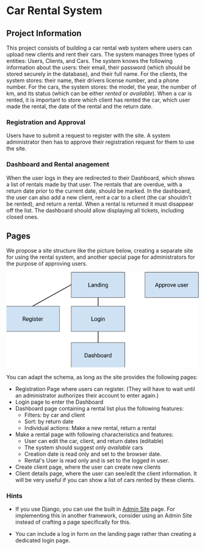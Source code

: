 # Car Rental System

## Project Information

This project consists of building a car rental web system where users can upload new clients and
rent their cars. The system manages three types of entities: Users, Clients, and Cars. The system knows
the following information about the users: their email, their password (which should be stored securely
in the database), and their full name.
For the clients, the system stores: their name, their drivers license number, and a phone number.
For the cars, the system stores: the model, the year, the number of km, and its status (which
can be either *rented* or *available*). When a car is rented, it is important to store which client
has rented the car, which user made the rental, the date of the rental and the return date.

### Registration and Approval

Users have to submit a request to register with the site. A system administrator then has to approve
their registration request for them to use the site.

### Dashboard and Rental anagement

When the user logs in they are redirected to their Dashboard, which shows a list of rentals made by that
user. The rentals that are overdue, with a return date prior to the current date, should be marked. In
the dashboard, the user can also add a new client, rent a car to a client (the car shouldn't be rented),
and return a rental. When a rental is returned it must disappear off the list. The dashboard should
allow displaying all tickets, including closed ones.

## Pages

We propose a site structure like the picture below, creating a separate site for using the rental system,
and another special page for administrators for the purpose of approving users.

![Rent car system sitemap](rent-car-system-sitemap.png)

You can adapt the schema, as long as the site provides the following pages:

- Registration Page where users can register. (They will have to wait until an administrator authorizes
 their account to enter again.)
- Login page to enter the Dashboard
- Dashboard page containing a rental list plus the following features:
  - Filters: by car and client
  - Sort: by return date
  - Individual actions: Make a new rental, return a rental
- Make a rental page with following characteristics and features:
  - User can edit the car, client, and return dates (editable)
  - The system should suggest only *available* cars
  - Creation date is read only and set to the browser date.
  - Rental's User is read only and is set to the logged in user.
- Create client page, where the user can create new clients
- Client details page, where the user can see/edit the client information. It will be very useful if
 you can show a list of cars rented by these clients.

### Hints

- If you use Django, you can use the built in [Admin Site](https://docs.djangoproject.com/en/2.0/ref/contrib/admin/)
  page. For implementing this in another framework, consider using an Admin Site instead of crafting
  a page specifically for this.

- You can include a log in form on the landing page rather than creating a dedicated login page.
